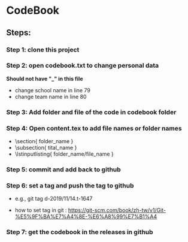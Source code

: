 # CodeBook

## Steps:

### Step 1: clone this project

### Step 2: open codebook.txt to change personal data
**Should not have "_" in this file**
* change school name in line 79
* change team name in line 80

### Step 3: Add folder and file of the code in codebook folder

### Step 4: Open content.tex to add file names or folder names
* \section{ folder_name }
* \subsection{ tital_name }
* \lstinputlisting{ folder_name/file_name }

### Step 5: commit and add back to github

### Step 6: set a tag and push the tag to github

* e.g., git tag d-2019/11/14.t-1647

* how to set tag in git : https://git-scm.com/book/zh-tw/v1/Git-%E5%9F%BA%E7%A4%8E-%E6%A8%99%E7%B1%A4

### Step 7: get the codebook in the releases in github
